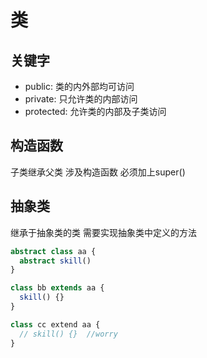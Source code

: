 # 类

## 关键字

* public: 类的内外部均可访问
* private: 只允许类的内部访问
* protected: 允许类的内部及子类访问

## 构造函数

子类继承父类 涉及构造函数 必须加上super()

## 抽象类

继承于抽象类的类 需要实现抽象类中定义的方法

```ts
abstract class aa {
  abstract skill()
}

class bb extends aa {
  skill() {}
}

class cc extend aa {
  // skill() {}  //worry
}
```
